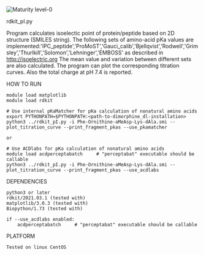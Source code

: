 ![Maturity level-0](https://img.shields.io/badge/Maturity%20Level-ML--0-red)

rdkit_pI.py

Program calculates isoelectic point of protein/peptide based on 2D structure (SMILES string). The following sets of amino-acid pKa values are implemented:'IPC_peptide','ProMoST','Gauci_calib','Bjellqvist','Rodwell','Grimsley','Thurlkill','Solomon','Lehninger','EMBOSS' as described in http://isoelectric.org 
The mean value and variation between different sets are also calculated. The program can plot the corresponding titration curves. Also the total charge at pH 7.4 is reported.


HOW TO RUN

    module load matplotlib
    module load rdkit

    # Use internal pKaMatcher for pKa calculation of nonatural amino acids
    export PYTHONPATH=$PYTHONPATH:<path-to-dimorphine_dl-installation>
    python3 ../rdkit_pI.py -i Phe-Ornithine-aMeAsp-Lys-dAla.smi --plot_titration_curve --print_fragment_pkas --use_pkamatcher

    or

    # Use ACDlabs for pKa calculation of nonatural amino acids
    module load acdperceptabatch     # "perceptabat" executable should be callable
    python3 ../rdkit_pI.py -i Phe-Ornithine-aMeAsp-Lys-dAla.smi --plot_titration_curve --print_fragment_pkas --use_acdlabs
    
    

DEPENDENCIES 

    python3 or later 
    rdkit/2021.03.1 (tested with)
    matplotlib/3.0.3 (tested with) 
    Biopython/1.73 (tested with)
    
    if --use_acdlabs enabled:
        acdperceptabatch     # "perceptabat" executable should be callable


PLATFORM

    Tested on linux CentOS

